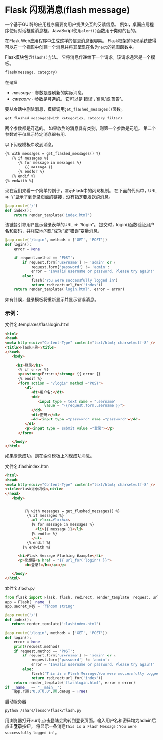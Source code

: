 # Flask 闪现消息(flash message)
一个基于GUI好的应用程序需要向用户提供交互的反馈信息。 例如，桌面应用程序使用对话框或消息框，JavaScript使用`alert()`函数用于类似的目的。

在Flask Web应用程序中生成这样的信息消息很容易。 Flask框架的闪现系统使得可以在一个视图中创建一个消息并将其呈现在名为`next`的视图函数中。

Flask模块包含`flash()`方法。 它将消息传递给下一个请求，该请求通常是一个模板。

```python
flash(message, category)
```

在这里

- *message* - 参数是要刷新的实际消息。
- *category* - 参数是可选的。 它可以是’错误’，’信息’或’警告’。

要从会话中删除消息，模板调用`get_flashed_messages()`函数。

```python
get_flashed_messages(with_categories, category_filter)
```

两个参数都是可选的。 如果收到的消息具有类别，则第一个参数是元组。 第二个参数对于仅显示特定消息很有用。

以下闪现模板中收到消息。

```html
{% with messages = get_flashed_messages() %}
   {% if messages %}
      {% for message in messages %}
         {{ message }}
      {% endfor %}
   {% endif %}
{% endwith %}
```

现在我们来看一个简单的例子，演示Flask中的闪现机制。 在下面的代码中，URL => “/”显示了到登录页面的链接，没有指定要发送的消息。

```python
@app.route('/')
def index():
    return render_template('index.html')
```

该链接引导用户显示登录表单的URL => “/login”。 提交时，login()函数验证用户名和密码，并相应地闪现“成功”或“错误”变量消息。

```python
@app.route('/login', methods = ['GET', 'POST'])
def login():
    error = None

    if request.method == 'POST':
        if request.form['username'] != 'admin' or \
            request.form['password'] != 'admin':
            error = 'Invalid username or password. Please try again!'
        else:
            flash('You were successfully logged in')
            return redirect(url_for('index'))
    return render_template('login.html', error = error)
```

如有错误，登录模板将重新显示并显示错误消息。

### 示例：

文件名:templates/flashlogin.html

```html
<html>
<head>
<meta http-equiv="Content-Type" content="text/html; charset=utf-8" />
<title>Flask示例</title>
</head>
   <body>

     <h1>登录</h1>
      {% if error %}
      <p><strong>Error:</strong> {{ error }}
      {% endif %}
      <form action = "/login" method ="POST">
         <dl>
            <dt>用户名:</dt>
            <dd>
               <input type = text name = "username" 
                  value = "{{request.form.username }}">
            </dd>
            <dt>密码:</dt>
            <dd><input type ="password" name ="password"></dd>
         </dl>
         <p><input type = submit value ="登录"></p>
      </form>

   </body>
</html>
```

如果登录成功，则在索引模板上闪现成功消息。

文件名:flashindex.html

```html
<html>
<head>
<meta http-equiv="Content-Type" content="text/html; charset=utf-8" />
<title>Flask消息闪现</title>
</head>
   <body>


         {% with messages = get_flashed_messages() %}
          {% if messages %}
            <ul class=flashes>
            {% for message in messages %}
              <li>{{ message }}</li>
            {% endfor %}
            </ul>
          {% endif %}
        {% endwith %}

      <h1>Flask Message Flashing Example</h1>
      <p>您想要<a href = "{{ url_for('login') }}">
         <b>登录?</b></a></p>

   </body>
</html>
```

文件名:flash.py

```python
from flask import Flask, flash, redirect, render_template, request, url_for
app = Flask(__name__)
app.secret_key = 'random string'

@app.route('/')
def index():
   return render_template('flashindex.html')

@app.route('/login', methods = ['GET', 'POST'])
def login():
    error = None
    print(request.method)
    if request.method == 'POST':
        if request.form['username'] != 'admin' or \
            request.form['password'] != 'admin':
            error = 'Invalid username or password. Please try again!'
        else:
            flash('This is a Flash Message:You were successfully logged in')
            return redirect(url_for('index'))
    return render_template('flashlogin.html', error = error)
if __name__ == "__main__":
    app.run('0.0.0.0',80,debug = True)
```

启动服务器

```
python /share/lesson/flask/flash.py
```

用浏览器打开:{url},点击登陆会跳转到登录页面。输入用户名和密码均为admin后点击**登录**按钮。 将显示一条消息`This is a Flash Message：You were successfully logged in'`。
